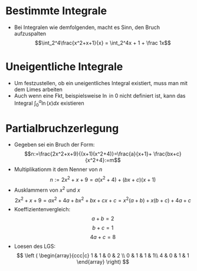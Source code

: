 # Bestimmte Integrale
- Bei Integralen wie demfolgenden, macht es Sinn, den Bruch aufzuspalten
$$\int_2^4\frac{x^2+x+1}{x} = \int_2^4x + 1 + \frac 1x$$
# Uneigentliche Integrale
- Um festzustellen, ob ein uneigentliches Integral existiert, muss man mit dem Limes arbeiten
- Auch wenn eine Fkt, beispielsweise $\ln$ in $0$ nicht definiert ist, kann das Integral $\int_0^a \ln(x) dx$ existieren
# Partialbruchzerlegung
- Gegeben sei ein Bruch der Form:
$$n:=\frac{2x^2+x+9}{(x+1)(x^2+4)}=\frac{a}{x+1}+ \frac{bx+c}{x^2+4}:=m$$
- Multiplikationm it dem Nenner von $n$
$$n:=2x^2+x+9=a(x^2+4)+(bx+c)(x+1)$$
- Ausklammern von $x^2$ und $x$
$$2x^2+x+9=ax^2+4a+bx^2+bx +cx +c= x^2(a + b)+x(b + c)+ 4a + c$$
- Koeffizientenvergleich:
$$a + b = 2$$
$$b + c =1$$
$$4a + c = 8$$
- Loesen des LGS:
$$
\left (
\begin{array}{ccc|c}
1 & 1 & 0 & 2 \\
0 & 1 & 1 & 1\\
4 & 0 & 1 & 1
\end{array}
\right)
$$
